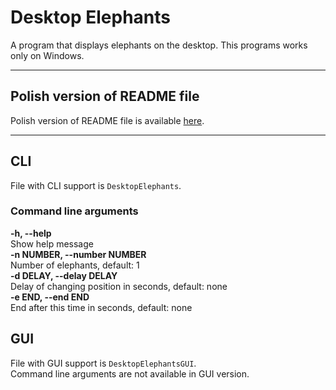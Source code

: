 # Desktop Elephants

A program that displays elephants on the desktop.
This programs works only on Windows.

---

## Polish version of README file
Polish version of README file is available [here](README_PL.md).

---

## CLI
File with CLI support is `DesktopElephants`.

### Command line arguments
**-h, --help** \
Show help message \
**-n NUMBER, --number NUMBER** \
Number of elephants, default: 1 \
**-d DELAY, --delay DELAY** \
Delay of changing position in seconds, default: none \
**-e END, --end END** \
End after this time in seconds, default: none

## GUI
File with GUI support is `DesktopElephantsGUI`. \
Command line arguments are not available in GUI version.
